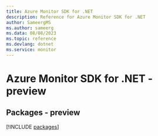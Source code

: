 ```yaml
---
title: Azure Monitor SDK for .NET
description: Reference for Azure Monitor SDK for .NET
author: SameergMS
ms.author: sameerg
ms.data: 08/08/2023
ms.topic: reference
ms.devlang: dotnet
ms.service: monitor
---
```

# Azure Monitor SDK for .NET - preview
## Packages - preview
[!INCLUDE [packages](monitor-index.md)]